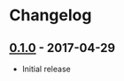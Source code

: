 # Changelog

## [0.1.0](https://github.com/kwiesmueller/jenkins_exporter/releases/tag/v0.1.0) - 2017-04-29

* Initial release
